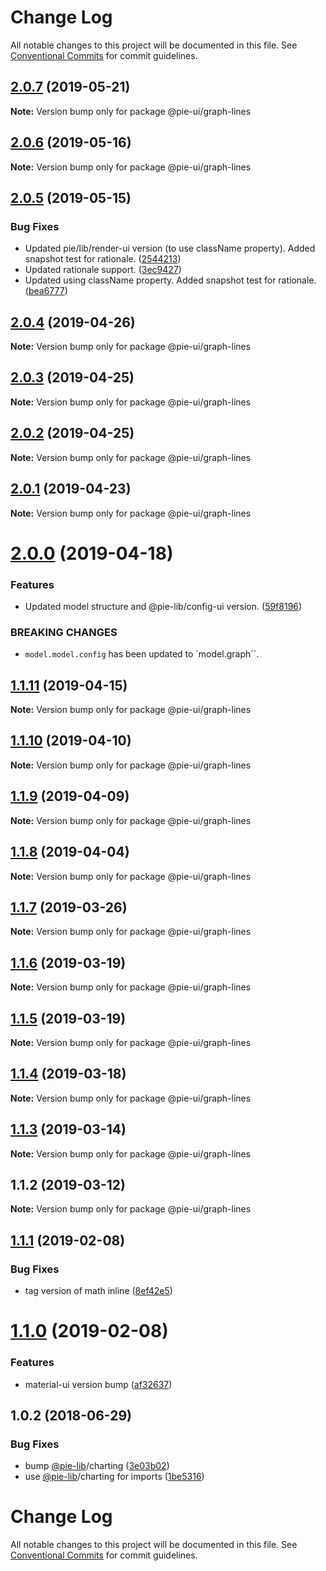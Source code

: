 # Change Log

All notable changes to this project will be documented in this file.
See [Conventional Commits](https://conventionalcommits.org) for commit guidelines.

## [2.0.7](https://github.com/pie-framework/pie-ui/compare/@pie-ui/graph-lines@2.0.6...@pie-ui/graph-lines@2.0.7) (2019-05-21)

**Note:** Version bump only for package @pie-ui/graph-lines





## [2.0.6](https://github.com/pie-framework/pie-ui/compare/@pie-ui/graph-lines@2.0.5...@pie-ui/graph-lines@2.0.6) (2019-05-16)

**Note:** Version bump only for package @pie-ui/graph-lines





## [2.0.5](https://github.com/pie-framework/pie-ui/compare/@pie-ui/graph-lines@2.0.4...@pie-ui/graph-lines@2.0.5) (2019-05-15)


### Bug Fixes

* Updated pie/lib/render-ui version (to use className property). Added snapshot test for rationale. ([2544213](https://github.com/pie-framework/pie-ui/commit/2544213))
* Updated rationale support. ([3ec9427](https://github.com/pie-framework/pie-ui/commit/3ec9427))
* Updated using className property. Added snapshot test for rationale. ([bea6777](https://github.com/pie-framework/pie-ui/commit/bea6777))





## [2.0.4](https://github.com/pie-framework/pie-ui/compare/@pie-ui/graph-lines@2.0.3...@pie-ui/graph-lines@2.0.4) (2019-04-26)

**Note:** Version bump only for package @pie-ui/graph-lines





## [2.0.3](https://github.com/pie-framework/pie-ui/compare/@pie-ui/graph-lines@2.0.2...@pie-ui/graph-lines@2.0.3) (2019-04-25)

**Note:** Version bump only for package @pie-ui/graph-lines





## [2.0.2](https://github.com/pie-framework/pie-ui/compare/@pie-ui/graph-lines@2.0.1...@pie-ui/graph-lines@2.0.2) (2019-04-25)

**Note:** Version bump only for package @pie-ui/graph-lines





## [2.0.1](https://github.com/pie-framework/pie-ui/compare/@pie-ui/graph-lines@2.0.0...@pie-ui/graph-lines@2.0.1) (2019-04-23)

**Note:** Version bump only for package @pie-ui/graph-lines





# [2.0.0](https://github.com/pie-framework/pie-ui/compare/@pie-ui/graph-lines@1.1.11...@pie-ui/graph-lines@2.0.0) (2019-04-18)


### Features

* Updated model structure and @pie-lib/config-ui version. ([59f8196](https://github.com/pie-framework/pie-ui/commit/59f8196))


### BREAKING CHANGES

* `model.model.config` has been updated to `model.graph``.





## [1.1.11](https://github.com/pie-framework/pie-ui/compare/@pie-ui/graph-lines@1.1.10...@pie-ui/graph-lines@1.1.11) (2019-04-15)

**Note:** Version bump only for package @pie-ui/graph-lines





## [1.1.10](https://github.com/pie-framework/pie-ui/compare/@pie-ui/graph-lines@1.1.9...@pie-ui/graph-lines@1.1.10) (2019-04-10)

**Note:** Version bump only for package @pie-ui/graph-lines





## [1.1.9](https://github.com/pie-framework/pie-ui/compare/@pie-ui/graph-lines@1.1.8...@pie-ui/graph-lines@1.1.9) (2019-04-09)

**Note:** Version bump only for package @pie-ui/graph-lines





## [1.1.8](https://github.com/pie-framework/pie-ui/compare/@pie-ui/graph-lines@1.1.7...@pie-ui/graph-lines@1.1.8) (2019-04-04)

**Note:** Version bump only for package @pie-ui/graph-lines





## [1.1.7](https://github.com/pie-framework/pie-ui/compare/@pie-ui/graph-lines@1.1.6...@pie-ui/graph-lines@1.1.7) (2019-03-26)

**Note:** Version bump only for package @pie-ui/graph-lines





## [1.1.6](https://github.com/pie-framework/pie-ui/compare/@pie-ui/graph-lines@1.1.5...@pie-ui/graph-lines@1.1.6) (2019-03-19)

**Note:** Version bump only for package @pie-ui/graph-lines





## [1.1.5](https://github.com/pie-framework/pie-ui/compare/@pie-ui/graph-lines@1.1.4...@pie-ui/graph-lines@1.1.5) (2019-03-19)

**Note:** Version bump only for package @pie-ui/graph-lines





## [1.1.4](https://github.com/pie-framework/pie-ui/compare/@pie-ui/graph-lines@1.1.3...@pie-ui/graph-lines@1.1.4) (2019-03-18)

**Note:** Version bump only for package @pie-ui/graph-lines





## [1.1.3](https://github.com/pie-framework/pie-ui/compare/@pie-ui/graph-lines@1.1.2...@pie-ui/graph-lines@1.1.3) (2019-03-14)

**Note:** Version bump only for package @pie-ui/graph-lines





## 1.1.2 (2019-03-12)

**Note:** Version bump only for package @pie-ui/graph-lines





## [1.1.1](https://github.com/pie-framework/pie-ui/compare/@pie-ui/graph-lines@1.1.0...@pie-ui/graph-lines@1.1.1) (2019-02-08)


### Bug Fixes

* tag version of math inline ([8ef42e5](https://github.com/pie-framework/pie-ui/commit/8ef42e5))





# [1.1.0](https://github.com/pie-framework/pie-ui/compare/@pie-ui/graph-lines@1.0.2...@pie-ui/graph-lines@1.1.0) (2019-02-08)


### Features

* material-ui version bump ([af32637](https://github.com/pie-framework/pie-ui/commit/af32637))





<a name="1.0.2"></a>
## 1.0.2 (2018-06-29)


### Bug Fixes

* bump [@pie-lib](https://github.com/pie-lib)/charting ([3e03b02](https://github.com/pie-framework/pie-ui/commit/3e03b02))
* use [@pie-lib](https://github.com/pie-lib)/charting for imports ([1be5316](https://github.com/pie-framework/pie-ui/commit/1be5316))




# Change Log

All notable changes to this project will be documented in this file.
See [Conventional Commits](https://conventionalcommits.org) for commit guidelines.
